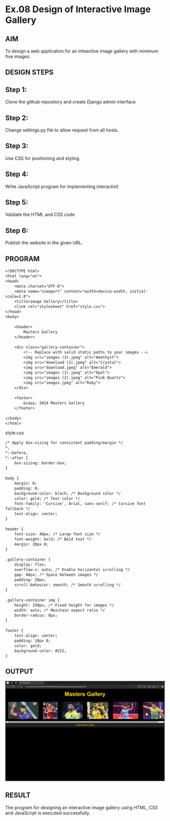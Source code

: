 # Ex.08 Design of Interactive Image Gallery

## AIM
  To design a web application for an inteactive image gallery with minimum five images.

## DESIGN STEPS

## Step 1:

Clone the github repository and create Django admin interface

## Step 2:

Change settings.py file to allow request from all hosts.

## Step 3:

Use CSS for positioning and styling.

## Step 4:

Write JavaScript program for implementing interactivit

## Step 5:

Validate the HTML and CSS code

## Step 6:

Publish the website in the given URL.

## PROGRAM
```
<!DOCTYPE html>
<html lang="en">
<head>
    <meta charset="UTF-8">
    <meta name="viewport" content="width=device-width, initial-scale=1.0">
    <title>image Gallery</title>
    <link rel="stylesheet" href="style.css">
</head>
<body>

    <header>
        Masters Gallery
    </header>

    <div class="gallery-container">
        <!-- Replace with valid static paths to your images -->
        <img src="images (3).jpeg" alt="Amethyst">
        <img src="download (2).jpeg" alt="Crystal">
        <img src="download.jpeg" alt="Emerald">
        <img src="images (1).jpeg" alt="Opal">
        <img src="images (2).jpeg" alt="Pink Quartz">
        <img src="images.jpeg" alt="Ruby">
    </div>

    <footer>
        &copy; 2024 Masters Gallery
    </footer>

</body>
</html>
```
style.css

```
/* Apply box-sizing for consistent padding/margin */
*,
*::before,
*::after {
    box-sizing: border-box;
}

body {
    margin: 0;
    padding: 0;
    background-color: black; /* Background color */
    color: gold; /* Text color */
    font-family: 'Cursive', Arial, sans-serif; /* Cursive font fallback */
    text-align: center;
}

header {
    font-size: 48px; /* Large font size */
    font-weight: bold; /* Bold text */
    margin: 20px 0;
}

.gallery-container {
    display: flex;
    overflow-x: auto; /* Enable horizontal scrolling */
    gap: 40px; /* Space between images */
    padding: 20px;
    scroll-behavior: smooth; /* Smooth scrolling */
}

.gallery-container img {
    height: 150px; /* Fixed height for images */
    width: auto; /* Maintain aspect ratio */
    border-radius: 8px;
}

footer {
    text-align: center;
    padding: 10px 0;
    color: gold;
    background-color: #222;
}
```

## OUTPUT
![alt text](<Screenshot 2024-12-17 135315.png>)

## RESULT
  The program for designing an interactive image gallery using HTML, CSS and JavaScript is executed successfully.
